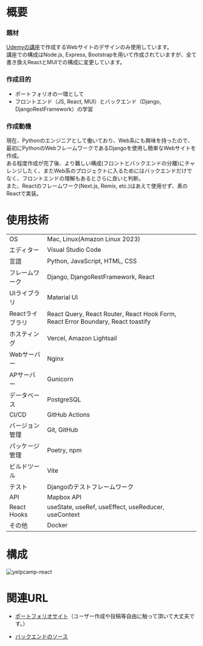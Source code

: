 # 概要

### 題材
[Udemyの講座](https://www.udemy.com/course/the-web-developer-bootcamp-2021-japan/)で作成するWebサイトのデザインのみ使用しています。  
講座での構成はNode.js, Express, Bootstrapを用いて作成されていますが、全て書き換えReactとMUIでの構成に変更しています。

### 作成目的
- ポートフォリオの一環として
- フロントエンド（JS, React, MUI）とバックエンド（Django, DjangoRestFramework）の学習

### 作成動機
現在、Pythonのエンジニアとして働いており、Web系にも興味を持ったので、最初にPythonのWebフレームワークであるDjangoを使用し簡単なWebサイトを作成。  
ある程度作成が完了後、より難しい構成(フロントとバックエンドの分離)にチャレンジしたく、またWeb系のプロジェクトに入るためにはバックエンドだけでなく、フロントエンドの理解もあるとさらに良いと判断。  
また、Reactのフレームワーク(Next.js, Remix, etc.)はあえて使用せず、素のReactで実装。

# 使用技術
|||
|---|---|
|OS|Mac, Linux(Amazon Linux 2023)|
|エディター|Visual Studio Code|
|言語|Python, JavaScript, HTML, CSS|
|フレームワーク|Django, DjangoRestFramework, React|
|UIライブラリ|Material UI|
|Reactライブラリ|React Query, React Router, React Hook Form, React Error Boundary, React toastify|
|ホスティング|Vercel, Amazon Lightsail|
|Webサーバー|Nginx|
|APサーバー|Gunicorn|
|データベース|PostgreSQL|
|CI/CD|GitHub Actions|
|バージョン管理|Git, GitHub|
|パッケージ管理|Poetry, npm|
|ビルドツール|Vite|
|テスト|Djangoのテストフレームワーク|
|API|Mapbox API|
|React Hooks|useState, useRef, useEffect, useReducer, useContext|
|その他|Docker|

# 構成
![yelpcamp-react](https://github.com/user-attachments/assets/b856c73c-31b9-47a3-bac8-ffaf6255096c)

# 関連URL
- [ポートフォリオサイト](https://yelpcamp-react.vercel.app/)（ユーザー作成や投稿等自由に触って頂いて大丈夫です。）

- [バックエンドのソース](https://github.com/yukimnb/yelpcamp-django)
